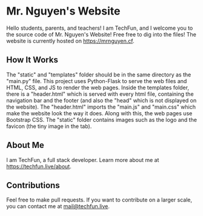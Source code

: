 # Mr. Nguyen's Website

Hello students, parents, and teachers! I am TechFun, and I welcome you to the source code of Mr. Nguyen's Website! Free free to dig into the files! The website is currently hosted on https://mrnguyen.cf.

## How It Works

The "static" and "templates" folder should be in the same directory as the "main.py" file. This project uses Python-Flask to serve the web files and HTML, CSS, and JS to render the web pages. Inside the templates folder, there is a "header.html" which is served with every html file, containing the navigation bar and the footer (and also the "head" which is not displayed on the website). The "header.html" imports the "main.js" and "main.css" which make the website look the way it does. Along with this, the web pages use Bootstrap CSS. The "static" folder contains images such as the logo and the favicon (the tiny image in the tab).

## About Me

I am TechFun, a full stack developer. Learn more about me at https://techfun.live/about.

## Contributions

Feel free to make pull requests. If you want to contribute on a larger scale, you can contact me at mail@techfun.live.